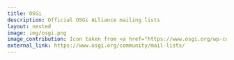 ```yaml
---
title: OSGi
description: Official OSGi ALliance mailing lists
layout: nested
image: img/osgi.png
image_contribution: Icon taken from <a href="https://www.osgi.org/wp-content/uploads/OSGi-Header-Logo-e1463514096111.jpg">OSGi</a>
external_link: https://www.osgi.org/community/mail-lists/
---
```


